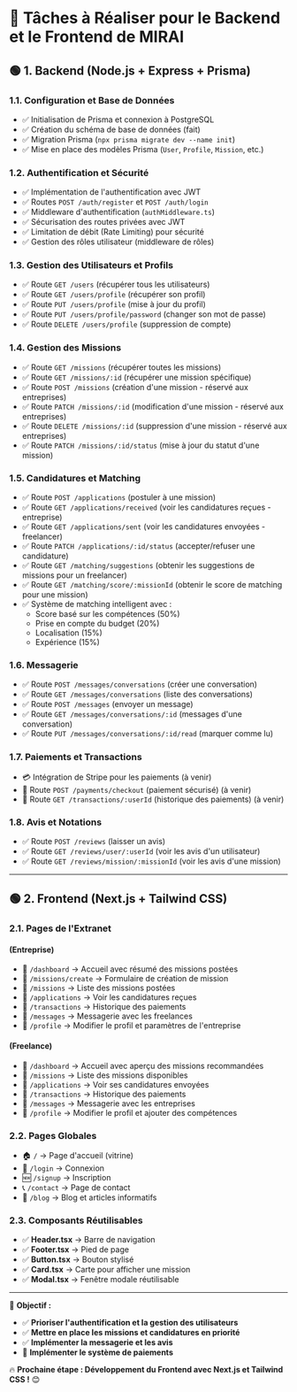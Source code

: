 # 🚀 Tâches à Réaliser pour le Backend et le Frontend de MIRAI

## 🟢 **1. Backend (Node.js + Express + Prisma)**

### **1.1. Configuration et Base de Données**
- ✅ Initialisation de Prisma et connexion à PostgreSQL
- ✅ Création du schéma de base de données (fait)
- ✅ Migration Prisma (`npx prisma migrate dev --name init`)
- ✅ Mise en place des modèles Prisma (`User`, `Profile`, `Mission`, etc.)

### **1.2. Authentification et Sécurité**
- ✅ Implémentation de l'authentification avec JWT
- ✅ Routes `POST /auth/register` et `POST /auth/login`
- ✅ Middleware d'authentification (`authMiddleware.ts`)
- ✅ Sécurisation des routes privées avec JWT
- ✅ Limitation de débit (Rate Limiting) pour sécurité
- ✅ Gestion des rôles utilisateur (middleware de rôles)

### **1.3. Gestion des Utilisateurs et Profils**
- ✅ Route `GET /users` (récupérer tous les utilisateurs)
- ✅ Route `GET /users/profile` (récupérer son profil)
- ✅ Route `PUT /users/profile` (mise à jour du profil)
- ✅ Route `PUT /users/profile/password` (changer son mot de passe)
- ✅ Route `DELETE /users/profile` (suppression de compte)

### **1.4. Gestion des Missions**
- ✅ Route `GET /missions` (récupérer toutes les missions)
- ✅ Route `GET /missions/:id` (récupérer une mission spécifique)
- ✅ Route `POST /missions` (création d'une mission - réservé aux entreprises)
- ✅ Route `PATCH /missions/:id` (modification d'une mission - réservé aux entreprises)
- ✅ Route `DELETE /missions/:id` (suppression d'une mission - réservé aux entreprises)
- ✅ Route `PATCH /missions/:id/status` (mise à jour du statut d'une mission)

### **1.5. Candidatures et Matching**
- ✅ Route `POST /applications` (postuler à une mission)
- ✅ Route `GET /applications/received` (voir les candidatures reçues - entreprise)
- ✅ Route `GET /applications/sent` (voir les candidatures envoyées - freelancer)
- ✅ Route `PATCH /applications/:id/status` (accepter/refuser une candidature)
- ✅ Route `GET /matching/suggestions` (obtenir les suggestions de missions pour un freelancer)
- ✅ Route `GET /matching/score/:missionId` (obtenir le score de matching pour une mission)
- ✅ Système de matching intelligent avec :
  - Score basé sur les compétences (50%)
  - Prise en compte du budget (20%)
  - Localisation (15%)
  - Expérience (15%)

### **1.6. Messagerie**
- ✅ Route `POST /messages/conversations` (créer une conversation)
- ✅ Route `GET /messages/conversations` (liste des conversations)
- ✅ Route `POST /messages` (envoyer un message)
- ✅ Route `GET /messages/conversations/:id` (messages d'une conversation)
- ✅ Route `PUT /messages/conversations/:id/read` (marquer comme lu)

### **1.7. Paiements et Transactions** 
- 💳 Intégration de Stripe pour les paiements (à venir)
- 📜 Route `POST /payments/checkout` (paiement sécurisé) (à venir)
- 🔄 Route `GET /transactions/:userId` (historique des paiements) (à venir)

### **1.8. Avis et Notations**
- ✅ Route `POST /reviews` (laisser un avis)
- ✅ Route `GET /reviews/user/:userId` (voir les avis d'un utilisateur)
- ✅ Route `GET /reviews/mission/:missionId` (voir les avis d'une mission)

---

## 🟢 **2. Frontend (Next.js + Tailwind CSS)**

### **2.1. Pages de l'Extranet**

#### **(Entreprise)**
- 📌 `/dashboard` → Accueil avec résumé des missions postées
- 📌 `/missions/create` → Formulaire de création de mission
- 📌 `/missions` → Liste des missions postées
- 📌 `/applications` → Voir les candidatures reçues
- 📌 `/transactions` → Historique des paiements
- 📌 `/messages` → Messagerie avec les freelances
- 📌 `/profile` → Modifier le profil et paramètres de l'entreprise

#### **(Freelance)**
- 📌 `/dashboard` → Accueil avec aperçu des missions recommandées
- 📌 `/missions` → Liste des missions disponibles
- 📌 `/applications` → Voir ses candidatures envoyées
- 📌 `/transactions` → Historique des paiements
- 📌 `/messages` → Messagerie avec les entreprises
- 📌 `/profile` → Modifier le profil et ajouter des compétences

### **2.2. Pages Globales**
- 🏠 `/` → Page d'accueil (vitrine)
- 🔑 `/login` → Connexion
- 🆕 `/signup` → Inscription
- 📞 `/contact` → Page de contact
- 📄 `/blog` → Blog et articles informatifs

### **2.3. Composants Réutilisables**
- ✅ **Header.tsx** → Barre de navigation
- ✅ **Footer.tsx** → Pied de page
- ✅ **Button.tsx** → Bouton stylisé
- ✅ **Card.tsx** → Carte pour afficher une mission
- ✅ **Modal.tsx** → Fenêtre modale réutilisable

---

🎯 **Objectif :**
- ✅ **Prioriser l'authentification et la gestion des utilisateurs**
- ✅ **Mettre en place les missions et candidatures en priorité**
- ✅ **Implémenter la messagerie et les avis**
- 🔄 **Implémenter le système de paiements**

🔥 **Prochaine étape : Développement du Frontend avec Next.js et Tailwind CSS !** 😊


